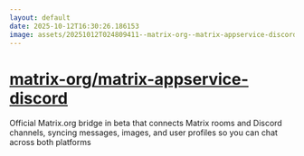 ```yaml
---
layout: default
date: 2025-10-12T16:30:26.186153
image: assets/20251012T024809411--matrix-org--matrix-appservice-discord--20251012T025214503--cropped.png
---
```


# [matrix-org/matrix-appservice-discord](https://github.com/matrix-org/matrix-appservice-discord)

Official Matrix.org bridge in beta that connects Matrix rooms and Discord channels, syncing messages, images, and user profiles so you can chat across both platforms
